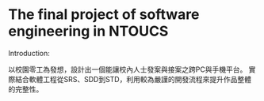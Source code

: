 The final project of software engineering in NTOUCS
===================================================
Introduction:

以校園零工為發想，設計出一個能讓校內人士發案與接案之跨PC與手機平台。
實際結合軟體工程從SRS、SDD到STD，利用較為嚴謹的開發流程來提升作品整體的完整性。
